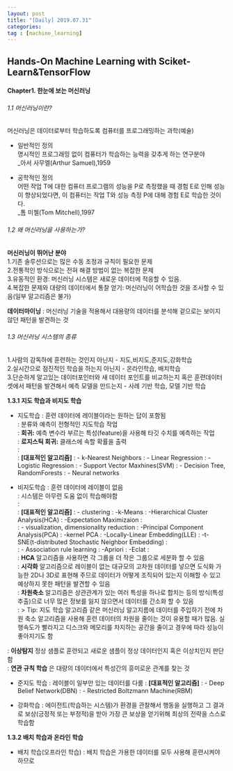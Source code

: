 ```yaml
---
layout: post
title: "[Daily] 2019.07.31"
categories: 
tag : [machine_learning]
---
```


## Hands-On Machine Learning with Sciket-Learn&TensorFlow

#### Chapter1. 한눈에 보는 머신러닝

###### 1.1 머신러닝이란?

머신러닝은 데이터로부터 학습하도록 컴퓨터를 프로그래밍하는 과학(예술)<br>

- 일반적인 정의<br>
명시적인 프로그래밍 없이 컴퓨터가 학습하는 능력을 갖추게 하는 연구분야<br> 
_아서 사무엘(Arthur Samuel),1959<br>

- 공학적인 정의<br>
어떤 작업 T에 대한 컴퓨터 프로그램의 성능을 P로 측정했을 때 경험 E로 인해 성능이 향상되었다면, 이 컴퓨터는 작업 T와 성능 측정 P에 대해 경험 E로 학습한 것이다.<br> 
_톰 미첼(Tom Mitchell),1997

###### 1.2 왜 머신러닝을 사용하는가?

**머신러닝이 뛰어난 분야**<br>
1.기존 솔루션으로는 많은 수동 조정과 규칙이 필요한 문제<br>
2.전통적인 방식으로는 전혀 해결 방법이 없는 복잡한 문제<br>
3.유동적인 환경: 머신러닝 시스템은 새로운 데이터에 적응할 수 있음.<br>
4.복잡한 문제와 대량의 데이터에서 통찰 얻기: 머신러닝이 어학습한 것을 조사할 수 있음(일부 알고리즘은 불가)<br>

**데이터마이닝** : 머신러닝 기술을 적용해서 대용량의 데이터를 분석해 겉으로는 보이지 않던 패턴을 발견하는 것<br>

###### 1.3 머신러닝 시스템의 종류

1.사람의 감독하에 훈련하는 것인지 아닌지 - 지도,비지도,준지도,강화학습<br>
2.실시간으로 점진적인 학습을 하는지 아닌지 - 온라인학습, 배치학습<br>
3.단순하게 알고있는 데이터포인터와 새 데이터 포인트를 비교하는지 혹은 훈련데이터셋에서 패턴을 발견해서 예측 모델을 만드는지 - 사례 기반 학습, 모델 기반 학습<br>

**1.3.1 지도 학습과 비지도 학습**<br>

- 지도학습 
: 훈련 데이터에 레이블이라는 원하는 답이 포함됨<br>
: 분류와 예측이 전형적인 지도학습 작업<br>
: **회귀:** 예측 변수라 부르는 특성(feature)을 사용해 타깃 수치를 예측하는 작업<br>
: **로지스틱 회귀:** 클래스에 속할 확률을 출력<br>
: <br>
: **[대표적인 알고리즘]**
: - k-Nearest Neighbors
: - Linear Regression
: - Logistic Regression
: - Support Vector Maxhines(SVM)
: - Decision Tree, RandomForests
: - Neural networks 

- 비지도학습
: 훈련 데이터에 레이블이 없음<br>
: 시스템은 아무런 도움 없이 학습해야함<br>
: <br>
: **[대표적인 알고리즘]**
: - clustering
: -k-Means
: -Hierarchical Cluster Analysis(HCA)
: -Expectation Maximizaion
: <br>
: - visualization, dimensionality reduction
: -Principal Component Analysis(PCA)
: -kernel PCA
: -Locally-Linear Embedding(LLE)
: -t-SNE(t-distributed Stochastic Neighbor Embedding)
: <br>
: - Association rule learning
: -Apriori
: -Eclat
: <br>
: **HCA** 알고리즘을 사용하면 각 그룹을 더 작은 그룹으로 세분화 할 수 있음<br>
: **시각화** 알고리즘으로 레이블이 없는 대규모의 고차원 데이터를 넣으면 도식화 가능한 2D나 3D로 표현해 주므로 데이터가 어떻게 조직되어 있는지 이해할 수 있고 예상하지 못한 패턴을 발견할 수 있음<br>
: **차원축소** 알고리즘은 상관관계가 있는 여러 특성을 하나로 합치는 등의 방식(특성 추출)으로 너무 많은 정보를 잃지 않으면서 데이터를 간소화 할 수 있음<br>
: > Tip: 지도 학습 알고리즘 같은 머신러닝 알고지름에 데이터를 주입하기 전에 차원 축소 알고리즘을 사용해 훈련 데이터의 차원을 줄이는 것이 유용할 때가 많음. 실행속도가 빨라지고 디스크와 메모리를 차지하는 공간을 줄이고 경우에 따라 성능이 좋아지기도 함<br>

: **이상탐지** 정상 샘플로 훈련되고 새로운 샘플이 정상 데이터인지 혹은 이상치인지 판단함<br>
: **연관 규칙 학습** 은 대량의 데이터에서 특성간의 흥미로운 관계를 찾는 것<br>

- 준지도 학습
: 레이블이 일부만 있는 데이터를 다룸
: **[대표적인 알고리즘]**
: - Deep Belief Network(DBN)
: - Restricted Boltzmann Machine(RBM)

- 강화학습
: 에이전트(학습하는 시스템)가 환경을 관찰해서 행동을 실행하고 그 결과로 보상(긍정적 또는 부정적)을 받아 가장 큰 보상을 얻기위해 최상의 전략을 스스로 학습함<br>

**1.3.2 배치 학습과 온라인 학습**<br>

- 배치 학습(오프라인 학습)
: 배치 학습은 가용한 데이터를 모두 사용해 훈련시켜야 하므로 

